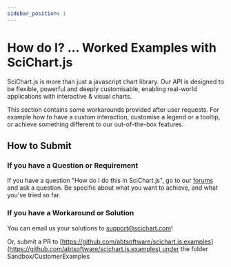 ```yaml
---
sidebar_position: 1
---
```


# How do I? ... Worked Examples with SciChart.js

SciChart.js is more than just a javascript chart library. Our API is designed to be flexible, powerful and deeply customisable, enabling real-world applications with interactive & visual charts.

This section contains some workarounds provided after user requests. For example how to have a custom interaction, customise a legend or a tooltip, or achieve something different to our out-of-the-box features.

How to Submit
-------------

### If you have a Question or Requirement

If you have a question "How do I do this in SciChart.js", go to our [forums](https://www.scichart.com/questions/categories/js) and ask a question. Be specific about what you want to achieve, and what you've tried so far.

### If you have a Workaround or Solution

You can email us your solutions to [support@scichart.com](mailto:support@scichart.com)!

Or, submit a PR to [https://github.com/abtsoftware/scichart.js.examples](https://github.com/abtsoftware/scichart.js.examples) under the folder Sandbox/CustomerExamples
